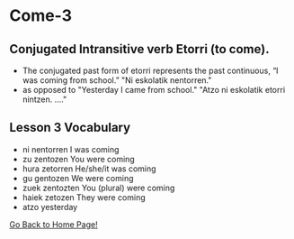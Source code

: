 # Come-3

## Conjugated Intransitive verb Etorri (to come).
* The conjugated past form of etorri represents the past continuous, “I was coming from school.” "Ni eskolatik nentorren."
* as opposed to "Yesterday I came from school." "Atzo ni eskolatik etorri nintzen. ...."


## Lesson 3 Vocabulary
* ni nentorren I was coming
* zu zentozen You were coming
* hura zetorren He/she/it was coming
* gu gentozen We were coming
* zuek zentozten You (plural) were coming
* haiek  zetozen They were coming
* atzo yesterday

[ Go Back to Home Page!](..)
